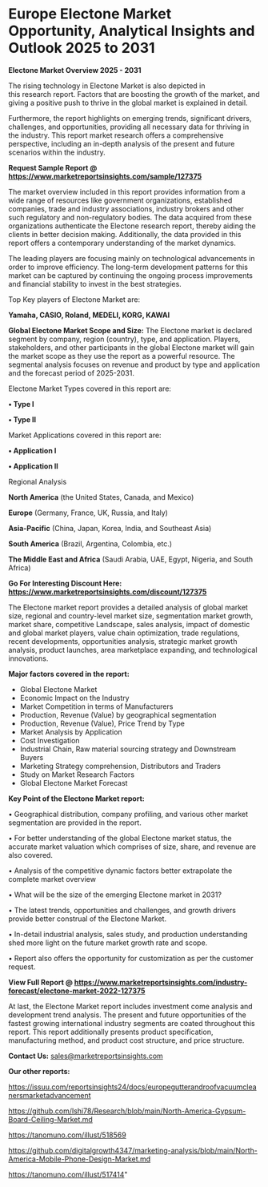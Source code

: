 # Europe Electone Market Opportunity, Analytical Insights and Outlook 2025 to 2031

<Strong> Electone Market Overview 2025 - 2031</strong>

The rising technology in Electone Market is also depicted in this research report. Factors that are boosting the growth of the market, and giving a positive push to thrive in the global market is explained in detail.

Furthermore, the report highlights on emerging trends, significant drivers, challenges, and opportunities, providing all necessary data for thriving in the industry. This report market research offers a comprehensive perspective, including an in-depth analysis of the present and future scenarios within the industry.

<strong>Request Sample Report @ <a href=https://www.marketreportsinsights.com/sample/127375>https://www.marketreportsinsights.com/sample/127375</a></strong>

The market overview included in this report provides information from a wide range of resources like government organizations, established companies, trade and industry associations, industry brokers and other such regulatory and non-regulatory bodies. The data acquired from these organizations authenticate the Electone research report, thereby aiding the clients in better decision making. Additionally, the data provided in this report offers a contemporary understanding of the market dynamics.

The leading players are focusing mainly on technological advancements in order to improve efficiency. The long-term development patterns for this market can be captured by continuing the ongoing process improvements and financial stability to invest in the best strategies.

Top Key players of Electone Market are:

<strong>Yamaha, CASIO, Roland, MEDELI, KORG, KAWAI</strong>

<strong><b>Global Electone Market Scope and Size:</b></strong>
The Electone market is declared segment by company, region (country), type, and application. Players, stakeholders, and other participants in the global Electone market will gain the market scope as they use the report as a powerful resource. The segmental analysis focuses on revenue and product by type and application and the forecast period of 2025-2031.

Electone Market Types covered in this report are:

<strong>• Type I

• Type II</strong>

Market Applications covered in this report are:

<strong>• Application I

• Application II</strong> 

Regional Analysis

<strong>North America</strong> (the United States, Canada, and Mexico)

<strong>Europe</strong> (Germany, France, UK, Russia, and Italy)

<strong>Asia-Pacific</strong> (China, Japan, Korea, India, and Southeast Asia)

<strong>South America</strong> (Brazil, Argentina, Colombia, etc.)

<strong>The Middle East and Africa</strong> (Saudi Arabia, UAE, Egypt, Nigeria, and South Africa)

<strong>Go For Interesting Discount Here: <a href=https://www.marketreportsinsights.com/discount/127375>https://www.marketreportsinsights.com/discount/127375</a></strong>

The Electone market report provides a detailed analysis of global market size, regional and country-level market size, segmentation market growth, market share, competitive Landscape, sales analysis, impact of domestic and global market players, value chain optimization, trade regulations, recent developments, opportunities analysis, strategic market growth analysis, product launches, area marketplace expanding, and technological innovations.

<strong><b>Major factors covered in the report:</b></strong>
<ul>
  <li>Global Electone Market </li>
  <li>Economic Impact on the Industry</li>
  <li>Market Competition in terms of Manufacturers</li>
  <li>Production, Revenue (Value) by geographical segmentation</li>
  <li>Production, Revenue (Value), Price Trend by Type</li>
  <li>Market Analysis by Application</li>
  <li>Cost Investigation</li>
  <li>Industrial Chain, Raw material sourcing strategy and Downstream Buyers</li>
  <li>Marketing Strategy comprehension, Distributors and Traders</li>
  <li>Study on Market Research Factors</li>
  <li>Global Electone Market Forecast</li>
</ul>

<strong><b>Key Point of the Electone Market report:</b></strong>

• Geographical distribution, company profiling, and various other market segmentation are provided in the report.

• For better understanding of the global Electone market status, the accurate market valuation which comprises of size, share, and revenue are also covered.

• Analysis of the competitive dynamic factors better extrapolate the complete market overview

• What will be the size of the emerging Electone market in 2031?

• The latest trends, opportunities and challenges, and growth drivers provide better construal of the Electone Market.

• In-detail industrial analysis, sales study, and production understanding shed more light on the future market growth rate and scope.

• Report also offers the opportunity for customization as per the customer request.

<strong><b>View Full Report @ <a href=https://www.marketreportsinsights.com/industry-forecast/electone-market-2022-127375>https://www.marketreportsinsights.com/industry-forecast/electone-market-2022-127375</a></b></strong>


At last, the Electone Market report includes investment come analysis and development trend analysis. The present and future opportunities of the fastest growing international industry segments are coated throughout this report. This report additionally presents product specification, manufacturing method, and product cost structure, and price structure.

<strong>Contact Us:</strong>
sales@marketreportsinsights.com

<strong>Our other reports:</strong>

<a href=https://issuu.com/reportsinsights24/docs/europegutterandroofvacuumcleanersmarketadvancement>https://issuu.com/reportsinsights24/docs/europegutterandroofvacuumcleanersmarketadvancement</a>

<a href=https://github.com/Ishi78/Research/blob/main/North-America-Gypsum-Board-Ceiling-Market.md>https://github.com/Ishi78/Research/blob/main/North-America-Gypsum-Board-Ceiling-Market.md</a>

<a href=https://tanomuno.com/illust/518569>https://tanomuno.com/illust/518569</a>

<a href=https://github.com/digitalgrowth4347/marketing-analysis/blob/main/North-America-Mobile-Phone-Design-Market.md>https://github.com/digitalgrowth4347/marketing-analysis/blob/main/North-America-Mobile-Phone-Design-Market.md</a>

<a href=https://tanomuno.com/illust/517414>https://tanomuno.com/illust/517414</a>"
